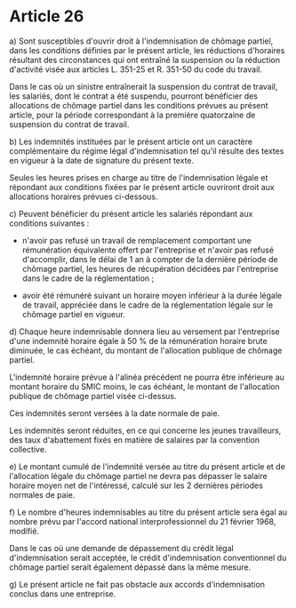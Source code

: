 # Article 26

  
 a) Sont susceptibles d'ouvrir droit à l'indemnisation de chômage partiel, dans les conditions définies par le présent article, les réductions d'horaires résultant des circonstances qui ont entraîné la suspension ou la réduction d'activité visée aux articles L. 351-25 et R. 351-50 du code du travail.  
  
 Dans le cas où un sinistre entraînerait la suspension du contrat de travail, les salariés, dont le contrat a été suspendu, pourront bénéficier des allocations de chômage partiel dans les conditions prévues au présent article, pour la période correspondant à la première quatorzaine de suspension du contrat de travail.  
  
 b) Les indemnités instituées par le présent article ont un caractère complémentaire du régime légal d'indemnisation tel qu'il résulte des textes en vigueur à la date de signature du présent texte.  
  
 Seules les heures prises en charge au titre de l'indemnisation légale et répondant aux conditions fixées par le présent article ouvriront droit aux allocations horaires prévues ci-dessous.  
  
 c) Peuvent bénéficier du présent article les salariés répondant aux conditions suivantes :  
  
 - n'avoir pas refusé un travail de remplacement comportant une rémunération équivalente offert par l'entreprise et n'avoir pas refusé d'accomplir, dans le délai de 1 an à compter de la dernière période de chômage partiel, les heures de récupération décidées par l'entreprise dans le cadre de la réglementation ;  
  
 - avoir été rémunéré suivant un horaire moyen inférieur à la durée légale de travail, appréciée dans le cadre de la réglementation légale sur le chômage partiel en vigueur.  
  
 d) Chaque heure indemnisable donnera lieu au versement par l'entreprise d'une indemnité horaire égale à 50 % de la rémunération horaire brute diminuée, le cas échéant, du montant de l'allocation publique de chômage partiel.  
  
 L'indemnité horaire prévue à l'alinéa précédent ne pourra être inférieure au montant horaire du SMIC moins, le cas échéant, le montant de l'allocation publique de chômage partiel visée ci-dessus.  
  
 Ces indemnités seront versées à la date normale de paie.  
  
 Les indemnités seront réduites, en ce qui concerne les jeunes travailleurs, des taux d'abattement fixés en matière de salaires par la convention collective.  
  
 e) Le montant cumulé de l'indemnité versée au titre du présent article et de l'allocation légale du chômage partiel ne devra pas dépasser le salaire horaire moyen net de l'intéressé, calculé sur les 2 dernières périodes normales de paie.  
  
 f) Le nombre d'heures indemnisables au titre du présent article sera égal au nombre prévu par l'accord national interprofessionnel du 21 février 1968, modifié.  
  
 Dans le cas où une demande de dépassement du crédit légal d'indemnisation serait acceptée, le crédit d'indemnisation conventionnel du chômage partiel serait également dépassé dans la même mesure.  
  
 g) Le présent article ne fait pas obstacle aux accords d'indemnisation conclus dans une entreprise.  
